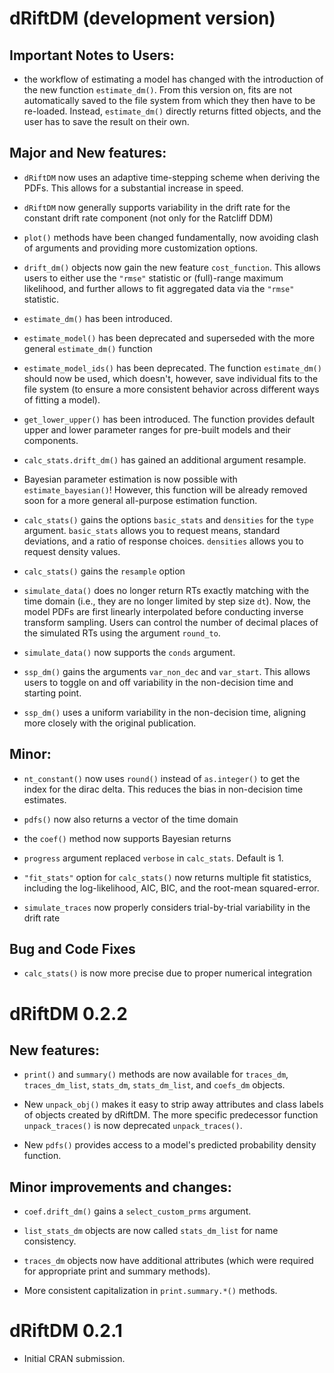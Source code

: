 # dRiftDM (development version)

## Important Notes to Users:

- the workflow of estimating a model has changed with the introduction of the 
new function `estimate_dm()`. From this version on, fits are not automatically 
saved to the file system from which they then have to be re-loaded. Instead, 
`estimate_dm()` directly returns fitted objects, and the user has to save the 
result on their own.

## Major and New features: 

- `dRiftDM` now uses an adaptive time-stepping scheme when deriving the PDFs.
This allows for a substantial increase in speed.

- `dRiftDM` now generally supports variability in the drift rate for the 
constant drift rate component (not only for the Ratcliff DDM)

- `plot()` methods have been changed fundamentally, now avoiding clash of 
arguments and providing more customization options.

- `drift_dm()` objects now gain the new feature `cost_function`. This allows
users to either use the `"rmse"` statistic or (full)-range maximum likelihood,
and further allows to fit aggregated data via the `"rmse"` statistic.

- `estimate_dm()` has been introduced.

- `estimate_model()` has been deprecated and superseded with the more general 
`estimate_dm()` function

- `estimate_model_ids()` has been deprecated. The function `estimate_dm()`
should now be used, which doesn't, however, save individual fits to the file 
system (to ensure a more consistent behavior across different ways of fitting
a model).

- `get_lower_upper()` has been introduced. The function provides default upper
and lower parameter ranges for pre-built models and their components.

- `calc_stats.drift_dm()` has gained an additional argument resample.

- Bayesian parameter estimation is now possible with 
`estimate_bayesian()`! However, this function will be already removed 
soon for a more general all-purpose estimation function.

- `calc_stats()` gains the options `basic_stats` and `densities` for the `type` 
argument. `basic_stats` allows you to request means, standard deviations, and a 
ratio of response choices. `densities` allows you to request density values.

- `calc_stats()` gains the `resample` option

- `simulate_data()` does no longer return RTs exactly matching with the
time domain (i.e., they are no longer limited by step size `dt`). Now, the model
PDFs are first linearly interpolated before conducting inverse transform 
sampling. Users can control the number of decimal places of the simulated RTs
using the argument `round_to`.

- `simulate_data()` now supports the `conds` argument.

- `ssp_dm()` gains the arguments `var_non_dec` and `var_start`. This allows 
users to toggle on and off variability in the non-decision time and starting
point.

- `ssp_dm()` uses a uniform variability in the non-decision time, aligning more 
closely with the original publication.


## Minor: 

- `nt_constant()` now uses `round()` instead of `as.integer()` to get the 
index for the dirac delta. This reduces the bias in non-decision time estimates.

- `pdfs()` now also returns a vector of the time domain

- the `coef()` method now supports Bayesian returns

- `progress` argument replaced `verbose` in `calc_stats`. Default is 1.

- `"fit_stats"` option for `calc_stats()` now returns multiple fit statistics,
including the log-likelihood, AIC, BIC, and the root-mean squared-error.

- `simulate_traces` now properly considers trial-by-trial variability in the
drift rate

## Bug and Code Fixes

- `calc_stats()` is now more precise due to proper numerical integration




# dRiftDM 0.2.2


## New features: 

- `print()` and `summary()` methods are now available for `traces_dm`,
`traces_dm_list`, `stats_dm`, `stats_dm_list`, and `coefs_dm` objects.

- New `unpack_obj()` makes it easy to strip away attributes and class labels of
objects created by dRiftDM. The more specific predecessor function
`unpack_traces()` is now deprecated `unpack_traces()`.

- New `pdfs()` provides access to a model's predicted probability density
function.


## Minor improvements and changes: 

- `coef.drift_dm()` gains a `select_custom_prms` argument.

- `list_stats_dm` objects are now called `stats_dm_list` for name consistency.

- `traces_dm` objects now have additional attributes (which were required for
appropriate print and summary methods).

- More consistent capitalization in `print.summary.*()` methods.



# dRiftDM 0.2.1

* Initial CRAN submission.
